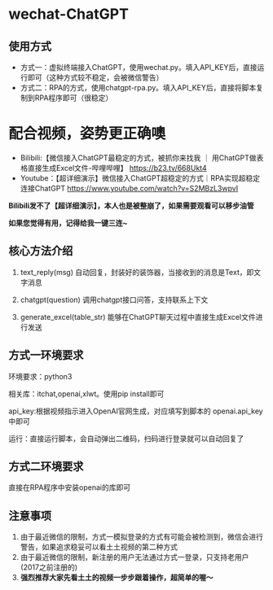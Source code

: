 # wechat-ChatGPT

## 使用方式

 - 方式一：虚拟终端接入ChatGPT，使用wechat.py。填入API_KEY后，直接运行即可（这种方式较不稳定，会被微信警告）
 - 方式二：RPA的方式，使用chatgpt-rpa.py。填入API_KEY后，直接将脚本复制到RPA程序即可（很稳定）

# 配合视频，姿势更正确噢

  - Bilibili:【微信接入ChatGPT最稳定的方式，被抓你来找我 ｜ 用ChatGPT做表格直接生成Excel文件-哔哩哔哩】 https://b23.tv/668Ukt4
  - Youtube：【超详细演示】微信接入ChatGPT超稳定的方式｜RPA实现超稳定连接ChatGPT https://www.youtube.com/watch?v=S2MBzL3wpvI
  
  **Bilibili发不了【超详细演示】，本人也是被整崩了，如果需要观看可以移步油管**

  **如果您觉得有用，记得给我一键三连~**

## 核心方法介绍

  1. text_reply(msg)
  自动回复，封装好的装饰器，当接收到的消息是Text，即文字消息

  2. chatgpt(question)
  调用chatgpt接口问答，支持联系上下文

  3. generate_excel(table_str)
  能够在ChatGPT聊天过程中直接生成Excel文件进行发送

## 方式一环境要求

  环境要求：python3
  
  相关库：itchat,openai,xlwt。使用pip install即可
  
  api_key:根据视频指示进入OpenAI官网生成，对应填写到脚本的 openai.api_key 中即可
  
  运行：直接运行脚本，会自动弹出二维码，扫码进行登录就可以自动回复了
  
## 方式二环境要求

  直接在RPA程序中安装openai的库即可

## 注意事项

  1. 由于最近微信的限制，方式一模拟登录的方式有可能会被检测到，微信会进行警告，如果追求稳妥可以看土土视频的第二种方式
  2. 由于最近微信的限制，新注册的用户无法通过方式一登录，只支持老用户(2017之前注册的)
  3. **强烈推荐大家先看土土的视频一步步跟着操作，超简单的喔～**


